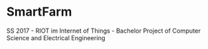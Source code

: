 # SmartFarm
SS 2017 - RIOT im Internet of Things - Bachelor Project of Computer Science and Electrical Engineering
